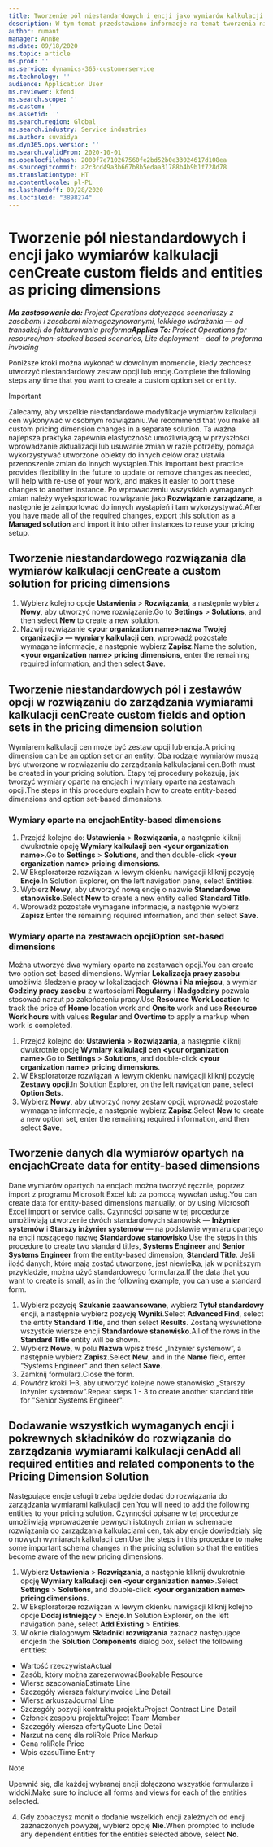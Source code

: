 ```yaml
---
title: Tworzenie pól niestandardowych i encji jako wymiarów kalkulacji cen
description: W tym temat przedstawiono informacje na temat tworzenia niestandardowych zestawów opcji lub encji.
author: rumant
manager: AnnBe
ms.date: 09/18/2020
ms.topic: article
ms.prod: ''
ms.service: dynamics-365-customerservice
ms.technology: ''
audience: Application User
ms.reviewer: kfend
ms.search.scope: ''
ms.custom: ''
ms.assetid: ''
ms.search.region: Global
ms.search.industry: Service industries
ms.author: suvaidya
ms.dyn365.ops.version: ''
ms.search.validFrom: 2020-10-01
ms.openlocfilehash: 2000f7e710267560fe2bd52b0e33024617d108ea
ms.sourcegitcommit: a2c3cd49a3b667b8b5edaa31788b4b9b1f728d78
ms.translationtype: HT
ms.contentlocale: pl-PL
ms.lasthandoff: 09/28/2020
ms.locfileid: "3898274"
---
```

# <a name="create-custom-fields-and-entities-as-pricing-dimensions"></a><span data-ttu-id="05963-103">Tworzenie pól niestandardowych i encji jako wymiarów kalkulacji cen</span><span class="sxs-lookup"><span data-stu-id="05963-103">Create custom fields and entities as pricing dimensions</span></span>

<span data-ttu-id="05963-104">_**Ma zastosowanie do:** Project Operations dotyczące scenariuszy z zasobami i zasobami niemagazynowanymi, lekkiego wdrażania — od transakcji do fakturowania proforma_</span><span class="sxs-lookup"><span data-stu-id="05963-104">_**Applies To:** Project Operations for resource/non-stocked based scenarios, Lite deployment - deal to proforma invoicing_</span></span>

<span data-ttu-id="05963-105">Poniższe kroki można wykonać w dowolnym momencie, kiedy zechcesz utworzyć niestandardowy zestaw opcji lub encję.</span><span class="sxs-lookup"><span data-stu-id="05963-105">Complete the following steps any time that you want to create a custom option set or entity.</span></span>

> [!IMPORTANT]
> <span data-ttu-id="05963-106">Zalecamy, aby wszelkie niestandardowe modyfikacje wymiarów kalkulacji cen wykonywać w osobnym rozwiązaniu.</span><span class="sxs-lookup"><span data-stu-id="05963-106">We recommend that you make all custom pricing dimension changes in a separate solution.</span></span> <span data-ttu-id="05963-107">Ta ważna najlepsza praktyka zapewnia elastyczność umożliwiającą w przyszłości wprowadzanie aktualizacji lub usuwanie zmian w razie potrzeby, pomaga wykorzystywać utworzone obiekty do innych celów oraz ułatwia przenoszenie zmian do innych wystąpień.</span><span class="sxs-lookup"><span data-stu-id="05963-107">This important best practice provides flexibility in the future to update or remove changes as needed, will help with re-use of your work, and makes it easier to port these changes to another instance.</span></span> <span data-ttu-id="05963-108">Po wprowadzeniu wszystkich wymaganych zmian należy wyeksportować rozwiązanie jako **Rozwiązanie zarządzane**, a następnie je zaimportować do innych wystąpień i tam wykorzystywać.</span><span class="sxs-lookup"><span data-stu-id="05963-108">After you have made all of the required changes, export this solution as a **Managed solution** and import it into other instances to reuse your pricing setup.</span></span>


## <a name="create-a-custom-solution-for-pricing-dimensions"></a><span data-ttu-id="05963-109">Tworzenie niestandardowego rozwiązania dla wymiarów kalkulacji cen</span><span class="sxs-lookup"><span data-stu-id="05963-109">Create a custom solution for pricing dimensions</span></span>
1. <span data-ttu-id="05963-110">Wybierz kolejno opcje **Ustawienia** > **Rozwiązania**, a następnie wybierz **Nowy**, aby utworzyć nowe rozwiązanie.</span><span class="sxs-lookup"><span data-stu-id="05963-110">Go to **Settings** > **Solutions**, and then select **New** to create a new solution.</span></span> 
2. <span data-ttu-id="05963-111">Nazwij rozwiązanie **\<your organization name>nazwa Twojej organizacji> — wymiary kalkulacji cen**, wprowadź pozostałe wymagane informacje, a następnie wybierz **Zapisz**.</span><span class="sxs-lookup"><span data-stu-id="05963-111">Name the solution, **\<your organization name> pricing dimensions**, enter the remaining required information, and then select **Save**.</span></span>
  
## <a name="create-custom-fields-and-option-sets-in-the-pricing-dimension-solution"></a><span data-ttu-id="05963-112">Tworzenie niestandardowych pól i zestawów opcji w rozwiązaniu do zarządzania wymiarami kalkulacji cen</span><span class="sxs-lookup"><span data-stu-id="05963-112">Create custom fields and option sets in the pricing dimension solution</span></span>

<span data-ttu-id="05963-113">Wymiarem kalkulacji cen może być zestaw opcji lub encja.</span><span class="sxs-lookup"><span data-stu-id="05963-113">A pricing dimension can be an option set or an entity.</span></span> <span data-ttu-id="05963-114">Oba rodzaje wymiarów muszą być utworzone w rozwiązaniu do zarządzania kalkulacjami cen.</span><span class="sxs-lookup"><span data-stu-id="05963-114">Both must be created in your pricing solution.</span></span> <span data-ttu-id="05963-115">Etapy tej procedury pokazują, jak tworzyć wymiary oparte na encjach i wymiary oparte na zestawach opcji.</span><span class="sxs-lookup"><span data-stu-id="05963-115">The steps in this procedure explain how to create entity-based dimensions and option set-based dimensions.</span></span>

### <a name="entity-based-dimensions"></a><span data-ttu-id="05963-116">Wymiary oparte na encjach</span><span class="sxs-lookup"><span data-stu-id="05963-116">Entity-based dimensions</span></span>

1. <span data-ttu-id="05963-117">Przejdź kolejno do: **Ustawienia** > **Rozwiązania**, a następnie kliknij dwukrotnie opcję **Wymiary kalkulacji cen \<your organization name>**.</span><span class="sxs-lookup"><span data-stu-id="05963-117">Go to **Settings** > **Solutions**, and then double-click **\<your organization name> pricing dimensions**.</span></span>
2. <span data-ttu-id="05963-118">W Eksploratorze rozwiązań w lewym okienku nawigacji kliknij pozycję **Encje**.</span><span class="sxs-lookup"><span data-stu-id="05963-118">In Solution Explorer, on the left navigation pane, select **Entities**.</span></span>
3. <span data-ttu-id="05963-119">Wybierz **Nowy**, aby utworzyć nową encję o nazwie **Standardowe stanowisko**.</span><span class="sxs-lookup"><span data-stu-id="05963-119">Select **New** to create a new entity called **Standard Title**.</span></span> 
4. <span data-ttu-id="05963-120">Wprowadź pozostałe wymagane informacje, a następnie wybierz **Zapisz**.</span><span class="sxs-lookup"><span data-stu-id="05963-120">Enter the remaining required information, and then select **Save**.</span></span>


### <a name="option-set-based-dimensions"></a><span data-ttu-id="05963-121">Wymiary oparte na zestawach opcji</span><span class="sxs-lookup"><span data-stu-id="05963-121">Option set-based dimensions</span></span> 
<span data-ttu-id="05963-122">Można utworzyć dwa wymiary oparte na zestawach opcji.</span><span class="sxs-lookup"><span data-stu-id="05963-122">You can create two option set-based dimensions.</span></span> <span data-ttu-id="05963-123">Wymiar **Lokalizacja pracy zasobu** umożliwia śledzenie pracy w lokalizacjach **Główna** i **Na miejscu**, a wymiar **Godziny pracy zasobu** z wartościami **Regularny** i **Nadgodziny** pozwala stosować narzut po zakończeniu pracy.</span><span class="sxs-lookup"><span data-stu-id="05963-123">Use **Resource Work Location** to track the price of **Home** location work and **Onsite** work and use **Resource Work hours** with values **Regular** and **Overtime** to apply a markup when work is completed.</span></span>


1. <span data-ttu-id="05963-124">Przejdź kolejno do: **Ustawienia** > **Rozwiązania**, a następnie kliknij dwukrotnie opcję **Wymiary kalkulacji cen \<your organization name>**.</span><span class="sxs-lookup"><span data-stu-id="05963-124">Go to **Settings** > **Solutions**, and double-click  **\<your organization name> pricing dimensions**.</span></span> 
2. <span data-ttu-id="05963-125">W Eksploratorze rozwiązań w lewym okienku nawigacji kliknij pozycję **Zestawy opcji**.</span><span class="sxs-lookup"><span data-stu-id="05963-125">In Solution Explorer, on the left navigation pane, select  **Option Sets**.</span></span> 
3. <span data-ttu-id="05963-126">Wybierz **Nowy**, aby utworzyć nowy zestaw opcji, wprowadź pozostałe wymagane informacje, a następnie wybierz **Zapisz**.</span><span class="sxs-lookup"><span data-stu-id="05963-126">Select **New** to create a new option set, enter the remaining required information, and then select **Save**.</span></span>

## <a name="create-data-for-entity-based-dimensions"></a><span data-ttu-id="05963-127">Tworzenie danych dla wymiarów opartych na encjach</span><span class="sxs-lookup"><span data-stu-id="05963-127">Create data for entity-based dimensions</span></span>

<span data-ttu-id="05963-128">Dane wymiarów opartych na encjach można tworzyć ręcznie, poprzez import z programu Microsoft Excel lub za pomocą wywołań usług.</span><span class="sxs-lookup"><span data-stu-id="05963-128">You can create data for entity-based dimensions manually, or by using Microsoft Excel import or service calls.</span></span> <span data-ttu-id="05963-129">Czynności opisane w tej procedurze umożliwiają utworzenie dwóch standardowych stanowisk — **Inżynier systemów** i **Starszy inżynier systemów** — na podstawie wymiaru opartego na encji noszącego nazwę **Standardowe stanowisko**.</span><span class="sxs-lookup"><span data-stu-id="05963-129">Use the steps in this procedure to create two standard titles, **Systems Engineer** and **Senior Systems Engineer** from the entity-based dimension, **Standard Title**.</span></span> <span data-ttu-id="05963-130">Jeśli ilość danych, które mają zostać utworzone, jest niewielka, jak w poniższym przykładzie, można użyć standardowego formularza.</span><span class="sxs-lookup"><span data-stu-id="05963-130">If the data that you want to create is small, as in the following example, you can use a standard form.</span></span>

1. <span data-ttu-id="05963-131">Wybierz pozycję **Szukanie zaawansowane**, wybierz **Tytuł standardowy** encji, a następnie wybierz pozycję **Wyniki**.</span><span class="sxs-lookup"><span data-stu-id="05963-131">Select **Advanced Find**, select the entity **Standard Title**, and then select **Results**.</span></span> <span data-ttu-id="05963-132">Zostaną wyświetlone wszystkie wiersze encji **Standardowe stanowisko**.</span><span class="sxs-lookup"><span data-stu-id="05963-132">All of the rows in the **Standard Title** entity will be shown.</span></span>
2. <span data-ttu-id="05963-133">Wybierz **Nowe**, w polu **Nazwa** wpisz treść „Inżynier systemów”, a następnie wybierz **Zapisz**.</span><span class="sxs-lookup"><span data-stu-id="05963-133">Select **New**, and in the **Name** field, enter "Systems Engineer" and then select **Save**.</span></span>
3. <span data-ttu-id="05963-134">Zamknij formularz.</span><span class="sxs-lookup"><span data-stu-id="05963-134">Close the form.</span></span> 
4. <span data-ttu-id="05963-135">Powtórz kroki 1–3, aby utworzyć kolejne nowe stanowisko „Starszy inżynier systemów”.</span><span class="sxs-lookup"><span data-stu-id="05963-135">Repeat steps 1 - 3 to create another standard title for "Senior Systems Engineer".</span></span>

## <a name="add-all-required-entities-and-related-components-to-the-pricing-dimension-solution"></a><span data-ttu-id="05963-136">Dodawanie wszystkich wymaganych encji i pokrewnych składników do rozwiązania do zarządzania wymiarami kalkulacji cen</span><span class="sxs-lookup"><span data-stu-id="05963-136">Add all required entities and related components to the Pricing Dimension Solution</span></span>
<span data-ttu-id="05963-137">Następujące encje usługi trzeba będzie dodać do rozwiązania do zarządzania wymiarami kalkulacji cen.</span><span class="sxs-lookup"><span data-stu-id="05963-137">You will need to add the following entities to your pricing solution.</span></span> <span data-ttu-id="05963-138">Czynności opisane w tej procedurze umożliwiają wprowadzenie pewnych istotnych zmian w schemacie rozwiązania do zarządzania kalkulacjami cen, tak aby encje dowiedziały się o nowych wymiarach kalkulacji cen.</span><span class="sxs-lookup"><span data-stu-id="05963-138">Use the steps in this procedure to make some important schema changes in the pricing solution so that the entities become aware of the new pricing dimensions.</span></span>

1. <span data-ttu-id="05963-139">Wybierz **Ustawienia** > **Rozwiązania**, a następnie kliknij dwukrotnie opcję **Wymiary kalkulacji cen \<your organization name>**.</span><span class="sxs-lookup"><span data-stu-id="05963-139">Select **Settings** > **Solutions**, and double-click **\<your organization name> pricing dimensions**.</span></span> 
2. <span data-ttu-id="05963-140">W Eksploratorze rozwiązań w lewym okienku nawigacji kliknij kolejno opcje **Dodaj istniejący** > **Encje**.</span><span class="sxs-lookup"><span data-stu-id="05963-140">In Solution Explorer, on the left navigation pane, select **Add Existing** > **Entities**.</span></span>
3. <span data-ttu-id="05963-141">W oknie dialogowym **Składniki rozwiązania** zaznacz następujące encje:</span><span class="sxs-lookup"><span data-stu-id="05963-141">In the **Solution Components** dialog box, select the following entities:</span></span>

  - <span data-ttu-id="05963-142">Wartość rzeczywista</span><span class="sxs-lookup"><span data-stu-id="05963-142">Actual</span></span>
  - <span data-ttu-id="05963-143">Zasób, który można zarezerwować</span><span class="sxs-lookup"><span data-stu-id="05963-143">Bookable Resource</span></span>
  - <span data-ttu-id="05963-144">Wiersz szacowania</span><span class="sxs-lookup"><span data-stu-id="05963-144">Estimate Line</span></span>
  - <span data-ttu-id="05963-145">Szczegóły wiersza faktury</span><span class="sxs-lookup"><span data-stu-id="05963-145">Invoice Line Detail</span></span>
  - <span data-ttu-id="05963-146">Wiersz arkusza</span><span class="sxs-lookup"><span data-stu-id="05963-146">Journal Line</span></span>
  - <span data-ttu-id="05963-147">Szczegóły pozycji kontraktu projektu</span><span class="sxs-lookup"><span data-stu-id="05963-147">Project Contract Line Detail</span></span>
  - <span data-ttu-id="05963-148">Członek zespołu projektu</span><span class="sxs-lookup"><span data-stu-id="05963-148">Project Team Member</span></span>
  - <span data-ttu-id="05963-149">Szczegóły wiersza oferty</span><span class="sxs-lookup"><span data-stu-id="05963-149">Quote Line Detail</span></span>
  - <span data-ttu-id="05963-150">Narzut na cenę dla roli</span><span class="sxs-lookup"><span data-stu-id="05963-150">Role Price Markup</span></span>
  - <span data-ttu-id="05963-151">Cena roli</span><span class="sxs-lookup"><span data-stu-id="05963-151">Role Price</span></span> 
  - <span data-ttu-id="05963-152">Wpis czasu</span><span class="sxs-lookup"><span data-stu-id="05963-152">Time Entry</span></span> 


> [!NOTE]
> <span data-ttu-id="05963-153">Upewnić się, dla każdej wybranej encji dołączono wszystkie formularze i widoki.</span><span class="sxs-lookup"><span data-stu-id="05963-153">Make sure to include all forms and views for each of the entities selected.</span></span>

4. <span data-ttu-id="05963-154">Gdy zobaczysz monit o dodanie wszelkich encji zależnych od encji zaznaczonych powyżej, wybierz opcję **Nie**.</span><span class="sxs-lookup"><span data-stu-id="05963-154">When prompted to include any dependent entities for the entities selected above, select **No**.</span></span>

